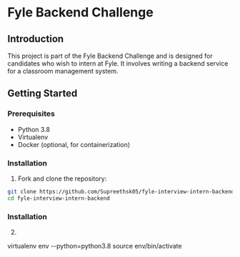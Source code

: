 # Fyle Backend Challenge

## Introduction

This project is part of the Fyle Backend Challenge and is designed for candidates who wish to intern at Fyle. It involves writing a backend service for a classroom management system.

## Getting Started

### Prerequisites

- Python 3.8
- Virtualenv
- Docker (optional, for containerization)

### Installation

1. Fork and clone the repository:

```bash
git clone https://github.com/Supreethsk05/fyle-interview-intern-backend.git
cd fyle-interview-intern-backend
```
### Installation
2.
virtualenv env --python=python3.8
source env/bin/activate